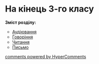<div id="hypercomments_widget" class="js-hypercomments-widget invisible"></div>

# На кінець 3-го класу

<p><b>Зміст розділу:</b></p>
<ul type="circle">
<li><a href="https://edera.gitbooks.io/ed-era-book-mon-english/content/3/audiyuvannya.html">Аудіювання</a></li>
<li><a href="https://edera.gitbooks.io/ed-era-book-mon-english/content/3/govorinnya.html">Говоріння</a></li>
<li><a href="https://edera.gitbooks.io/ed-era-book-mon-english/content/3/chitannya.html">Читання</a></li>
<li><a href="https://edera.gitbooks.io/ed-era-book-mon-english/content/3/pysmo.html">Письмо</a></li>
</ul>

<div class="js-hypercomments-container">
    <a href="http://hypercomments.com" class="hc-link" title="comments widget">comments powered by HyperComments</a>
</div>